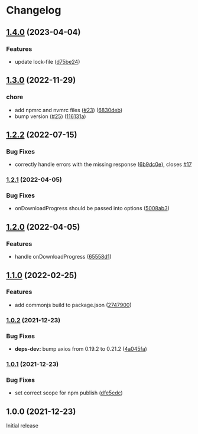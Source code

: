 # Changelog

## [1.4.0](https://github.com/gravity-ui/axios-wrapper/compare/v1.3.0...v1.4.0) (2023-04-04)


### Features

* update lock-file ([d75be24](https://github.com/gravity-ui/axios-wrapper/commit/d75be241736a18968c7d7940733b62a7acf4b7e0))

## [1.3.0](https://github.com/gravity-ui/axios-wrapper/compare/v1.2.2...v1.3.0) (2022-11-29)


### chore

* add npmrc and nvmrc files ([#23](https://github.com/gravity-ui/axios-wrapper/issues/23)) ([6830deb](https://github.com/gravity-ui/axios-wrapper/commit/6830debffd7baa005a754d41d63a4a3c7fdd7702))
* bump version ([#25](https://github.com/gravity-ui/axios-wrapper/issues/25)) ([116131a](https://github.com/gravity-ui/axios-wrapper/commit/116131a0fbd7cec6b7ac491bfed2f63019185cbd))

## [1.2.2](https://github.com/yandex-cloud/axios-wrapper/compare/v1.2.1...v1.2.2) (2022-07-15)


### Bug Fixes

* correctly handle errors with the missing response ([6b9dc0e](https://github.com/yandex-cloud/axios-wrapper/commit/6b9dc0eab2496aa21cd27e6044b5c6ab235210d1)), closes [#17](https://github.com/yandex-cloud/axios-wrapper/issues/17)

### [1.2.1](https://www.github.com/yandex-cloud/axios-wrapper/compare/v1.2.0...v1.2.1) (2022-04-05)


### Bug Fixes

* onDownloadProgress should be passed into options ([5008ab3](https://www.github.com/yandex-cloud/axios-wrapper/commit/5008ab3727367c3e852398e5314cdbdf19e4ec68))

## [1.2.0](https://www.github.com/yandex-cloud/axios-wrapper/compare/v1.1.0...v1.2.0) (2022-04-05)


### Features

* handle onDownloadProgress ([65558d1](https://www.github.com/yandex-cloud/axios-wrapper/commit/65558d10679a202983747f0a1db3be1294f8431e))

## [1.1.0](https://www.github.com/yandex-cloud/axios-wrapper/compare/v1.0.2...v1.1.0) (2022-02-25)


### Features

* add commonjs build to package.json ([2747900](https://www.github.com/yandex-cloud/axios-wrapper/commit/27479003b85432022c68e9582732354f52fd798b))

### [1.0.2](https://www.github.com/yandex-cloud/axios-wrapper/compare/v1.0.1...v1.0.2) (2021-12-23)


### Bug Fixes

* **deps-dev:** bump axios from 0.19.2 to 0.21.2 ([4a045fa](https://www.github.com/yandex-cloud/axios-wrapper/commit/4a045fa427f99193a1226dabca1c9b7dffb08d73))

### [1.0.1](https://www.github.com/yandex-cloud/axios-wrapper/compare/v1.0.0...v1.0.1) (2021-12-23)


### Bug Fixes

* set correct scope for npm publish ([dfe5cdc](https://www.github.com/yandex-cloud/axios-wrapper/commit/dfe5cdc915e79e4bc95af7a1b944b47232f3dfde))

## 1.0.0 (2021-12-23)

Initial release
